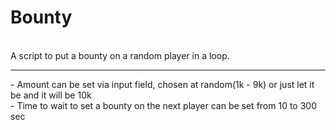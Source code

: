 # Bounty
<br>
A script to put a bounty on a random player in a loop. 
<hr> </hr>
- Amount can be set via input field, chosen at random(1k - 9k) or just let it be and it will be 10k
<br>
- Time to wait to set a bounty on the next player can be set from 10 to 300 sec 

